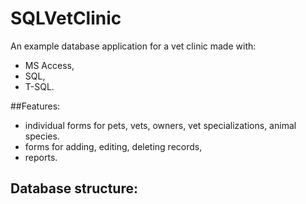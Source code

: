 # SQLVetClinic
An example database application for a vet clinic made with:
- MS Access,
- SQL,
- T-SQL.

##Features:
- individual forms for pets, vets, owners, vet specializations, animal species. 
- forms for adding, editing, deleting records,
- reports.

## Database structure: 


